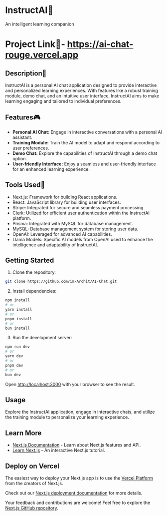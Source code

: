 # InstructAI🤖
 An intelligent learning companion 

# Project Link🔗- https://ai-chat-rouge.vercel.app

## Description💬

InstructAI is a personal AI chat application designed to provide interactive and personalized learning experiences. With features like a robust training module, demo chat, and an intuitive user interface, InstructAI aims to make learning engaging and tailored to individual preferences.

## Features🎮

- **Personal AI Chat:** Engage in interactive conversations with a personal AI assistant.
- **Training Module:** Train the AI model to adapt and respond according to user preferences.
- **Demo Chat:** Explore the capabilities of InstructAI through a demo chat option.
- **User-friendly Interface:** Enjoy a seamless and user-friendly interface for an enhanced learning experience.

## Tools Used🔎

- Next.js: Framework for building React applications.
- React: JavaScript library for building user interfaces.
- Stripe: Integrated for secure and seamless payment processing.
- Clerk: Utilized for efficient user authentication within the InstructAI platform.
- Prisma: Integrated with MySQL for database management.
- MySQL: Database management system for storing user data.
- OpenAI: Leveraged for advanced AI capabilities.
- Llama Models: Specific AI models from OpenAI used to enhance the intelligence and adaptability of InstructAI.

## Getting Started 

1. Clone the repository:

```bash
git clone https://github.com/im-Archit/AI-Chat.git
```

2. Install dependencies:

```bash
npm install
# or
yarn install
# or
pnpm install
# or
bun install
```

3. Run the development server:

```bash
npm run dev
# or
yarn dev
# or
pnpm dev
# or
bun dev
```

Open [http://localhost:3000](http://localhost:3000) with your browser to see the result.

## Usage

Explore the InstructAI application, engage in interactive chats, and utilize the training module to personalize your learning experience.

## Learn More

- [Next.js Documentation](https://nextjs.org/docs) - Learn about Next.js features and API.
- [Learn Next.js](https://nextjs.org/learn) - An interactive Next.js tutorial.

## Deploy on Vercel

The easiest way to deploy your Next.js app is to use the [Vercel Platform](https://vercel.com/new?utm_medium=default-template&filter=next.js&utm_source=create-next-app&utm_campaign=create-next-app-readme) from the creators of Next.js.

Check out our [Next.js deployment documentation](https://nextjs.org/docs/deployment) for more details.

Your feedback and contributions are welcome! Feel free to explore the [Next.js GitHub repository](https://github.com/vercel/next.js/).
